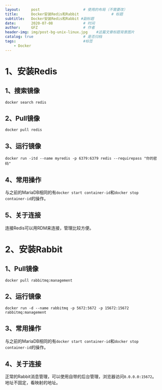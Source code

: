 ```yaml
---
layout:     post                    # 使用的布局（不需要改）
title:      Docker安装Redis和Rabbit               # 标题 
subtitle:   Docker安装Redis和Rabbit #副标题
date:       2020-07-08              # 时间
author:     GFZ                     # 作者
header-img: img/post-bg-unix-linux.jpg    #这篇文章标题背景图片
catalog: true                       # 是否归档
tags:                               #标签
    - Docker
---
```


# 1、安装Redis

## 1、搜索镜像

```shell
docker search redis
```

##  2、Pull镜像

```shell
docker pull redis
```

## 3、运行镜像

```shell
docker run -itd --name myredis -p 6379:6379 redis --requirepass "你的密码"
```

## 4、常用操作

与之前的MariaDB相同的有`docker start container-id`和`docker stop container-id`的操作。

## 5、关于连接

连接Redis可以用RDM来连接，管理比较方便。

# 2、安装Rabbit

## 1、Pull镜像

```shell
docker pull rabbitmq:management
```



## 2、运行镜像

```shell
docker run -d --name rabbitmq -p 5672:5672 -p 15672:15672 rabbitmq:management
```

## 3、常用操作

与之前的MariaDB相同的有`docker start container-id`和`docker stop container-id`的操作。

## 4、关于连接

正常的Rabbit消息管理，可以使用自带的后台管理，浏览器访问`0.0.0.0:15672`。地址不固定，看映射的地址。